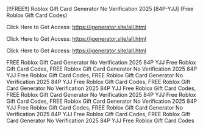[!!FREE!!] Roblox Gift Card Generator No Verification 2025 [84P-YJJ] (Free Roblox Gift Card Codes)

Click Here to Get Access: https://igenerator.site/all.html

Click Here to Get Access: https://igenerator.site/all.html

Click Here to Get Access: https://igenerator.site/all.html

 FREE Roblox Gift Card Generator No Verification 2025 84P YJJ Free Roblox Gift Card Codes, FREE Roblox Gift Card Generator No Verification 2025 84P YJJ Free Roblox Gift Card Codes, FREE Roblox Gift Card Generator No Verification 2025 84P YJJ Free Roblox Gift Card Codes, FREE Roblox Gift Card Generator No Verification 2025 84P YJJ Free Roblox Gift Card Codes, FREE Roblox Gift Card Generator No Verification 2025 84P YJJ Free Roblox Gift Card Codes, FREE Roblox Gift Card Generator No Verification 2025 84P YJJ Free Roblox Gift Card Codes, FREE Roblox Gift Card Generator No Verification 2025 84P YJJ Free Roblox Gift Card Codes, FREE Roblox Gift Card Generator No Verification 2025 84P YJJ Free Roblox Gift Card Codes
